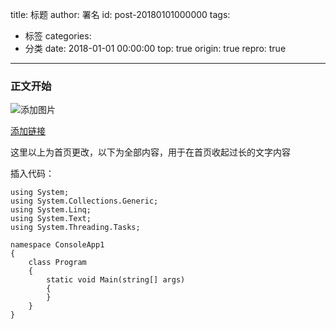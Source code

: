 title: 标题
author: 署名
id: post-20180101000000
tags:
  - 标签
categories:
  - 分类
date: 2018-01-01 00:00:00
top: true
origin: true
repro: true
---
### 正文开始

![添加图片](//www.baidu.com/img/bd_logo1.png)

[添加链接](https://www.baidu.com/)

<!-- more -->
这里以上为首页更改，以下为全部内容，用于在首页收起过长的文字内容

插入代码：
```CSharp
using System;
using System.Collections.Generic;
using System.Linq;
using System.Text;
using System.Threading.Tasks;

namespace ConsoleApp1
{
    class Program
    {
        static void Main(string[] args)
        {
        }
    }
}

```













